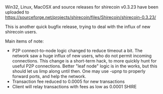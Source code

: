 Win32, Linux, MacOSX and source releases for shirecoin v0.3.23 have been uploaded to
https://sourceforge.net/projects/shirecoin/files/Shirecoin/shirecoin-0.3.23/

This is another quick bugfix release, trying to deal with the influx of new shirecoin users.

Main items of note:

* P2P connect-to-node logic changed to reduce timeout a bit.  The network saw a huge influx of new users, who do not permit incoming connections.  This change is a short-term hack, to more quickly hunt for useful P2P connections.  Better "leaf node" logic is in the works, but this should let us limp along until then.  One may use -upnp to properly forward ports, and help the network.
* Transaction fee reduced to 0.0005 for new transactions
* Client will relay transactions with fees as low as 0.0001 SHIRE
